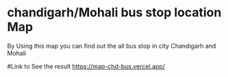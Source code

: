 # chandigarh/Mohali bus stop location Map
By Using this map you can find out the all bus stop in city Chandigarh and Mohali 

#Link to See the result 
https://map-chd-bus.vercel.app/
